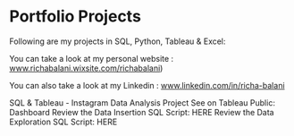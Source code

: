 # Portfolio Projects
Following are my projects in SQL, Python, Tableau & Excel:

You can take a look at my personal website : www.richabalani.wixsite.com/richabalani)

You can also take a look at my Linkedin : www.linkedin.com/in/richa-balani
 
 SQL & Tableau -
Instagram Data Analysis Project
See on Tableau Public: Dashboard
Review the Data Insertion SQL Script: HERE
Review the Data Exploration SQL Script: HERE
